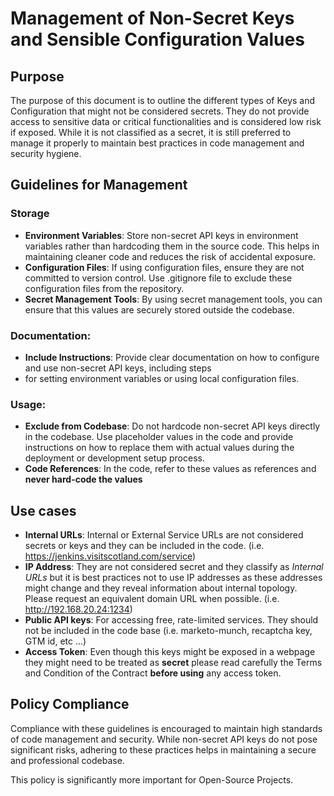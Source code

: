 Management of Non-Secret Keys and Sensible Configuration Values
===============================================================

## Purpose

The purpose of this document is to outline the different types of Keys and Configuration that might not be considered 
secrets. They do not provide access to sensitive data or critical functionalities and is considered low risk if exposed. 
While it is not classified as a secret, it is still preferred to manage it properly to maintain best practices in code 
management and security hygiene.

## Guidelines for Management

### Storage
- **Environment Variables**: Store non-secret API keys in environment variables rather than hardcoding them in the 
  source code. This helps in maintaining cleaner code and reduces the risk of accidental exposure.
- **Configuration Files**: If using configuration files, ensure they are not committed to version control. 
 Use .gitignore file to exclude these configuration files from the repository.
- **Secret Management Tools**: By using secret management tools, you can ensure that this values are securely stored
  outside the codebase.

### Documentation:
- **Include Instructions**: Provide clear documentation on how to configure and use non-secret API keys, including steps 
- for setting environment variables or using local configuration files.

### Usage:
- **Exclude from Codebase**: Do not hardcode non-secret API keys directly in the codebase. Use placeholder values in the
  code and provide instructions on how to replace them with actual values during the deployment or development setup 
  process.
- **Code References**: In the code, refer to these values as references and **never hard-code the values**

## Use cases

- **Internal URLs**: Internal or External Service URLs are not considered secrets or keys and they can be included in
  the code. (i.e. https://jenkins.visitscotland.com/service)
- **IP Address**: They are not considered secret and they classify as _Internal URLs_ but it is best practices not to 
  use IP addresses as these addresses might change and they reveal information about internal topology. Please request 
  an equivalent domain URL when possible. (i.e. http://192.168.20.24:1234)
- **Public API keys**: For accessing free, rate-limited services. They should not be included in the code base 
  (i.e. marketo-munch, recaptcha key, GTM id, etc ...)
- **Access Token**: Even though this keys might be exposed in a webpage they might need to be treated as **secret** 
  please read carefully the Terms and Condition of the Contract **before using** any access token.

## Policy Compliance

Compliance with these guidelines is encouraged to maintain high standards of code management and security. While 
non-secret API keys do not pose significant risks, adhering to these practices helps in maintaining a secure and 
professional codebase.

This policy is significantly more important for Open-Source Projects.

